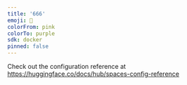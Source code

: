```yaml
---
title: '666'
emoji: 🏢
colorFrom: pink
colorTo: purple
sdk: docker
pinned: false
---
```


Check out the configuration reference at https://huggingface.co/docs/hub/spaces-config-reference
